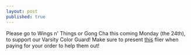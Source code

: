 ```yaml
---
layout: post
published: true
---
```

Please go to Wings n' Things or Gong Cha this coming Monday (the 24th), to support our Varsity Color Guard! Make sure to present [this](https://drive.google.com/file/d/15cXgWYam48DQsoTkNgALbifGQQp-kiLm/view?usp=sharing) flier when paying for your order to help them out!
